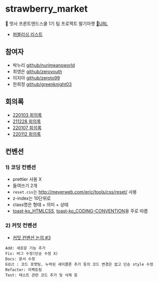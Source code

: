 # strawberry_market

🦁 멋사 프론트엔드스쿨 1기 팀 프로젝트 딸기마켓 [🔗URL](https://nurimeansworld.github.io/strawberry_market/)

- [퍼블리싱 리스트](https://nurimeansworld.github.io/strawberry_market/html/index.html)

## 참여자
- 박누리 [github/nurimeansworld](https://github.com/nurimeansworld)
- 최영은 [github/zeroyouth](https://github.com/zeroyouth)
- 이지아 [github/zeroto99](https://github.com/zeroto99)
- 한희정 [github/greenknight03](https://github.com/greenknight03)

## 회의록
- [220103 회의록](https://github.com/nurimeansworld/strawberry_market/wiki/220103-회의록)
- [211228 회의록](https://github.com/nurimeansworld/strawberry_market/wiki/211228-회의록)
- [220107 회의록](https://github.com/nurimeansworld/strawberry_market/wiki/220107-회의록)
- [220112 회의록](https://github.com/nurimeansworld/strawberry_market/wiki/220112-회의록)

## 컨벤션
### 1) 코딩 컨벤션
- prettier 사용 X
- 들여쓰기 2개
- `reset.css`는 http://meyerweb.com/eric/tools/css/reset/ 사용
- z-index는 10단위로
- class명은 형태 + 의미 + 상태
- [toast-ko_HTMLCSS](https://ui.toast.com/fe-guide/ko_HTMLCSS), [toast-ko_CODING-CONVENTION](https://ui.toast.com/fe-guide/ko_CODING-CONVENTION)을 주로 따름

### 2) 커밋 컨벤션
- [커밋 컨벤션 논의 #3](https://github.com/nurimeansworld/team_market/issues/3)
```
Add: 새로운 기능 추가
Fix: 버그 수정(단순 수정 X)
Docs: 문서 수정
Edit : 코드 포맷팅, 누락된 세미콜론 추가 등의 코드 변경은 없고 단순 style 수정
Refactor: 리팩토링
Test: 테스트 관련 코드 추가 및 삭제 등
```